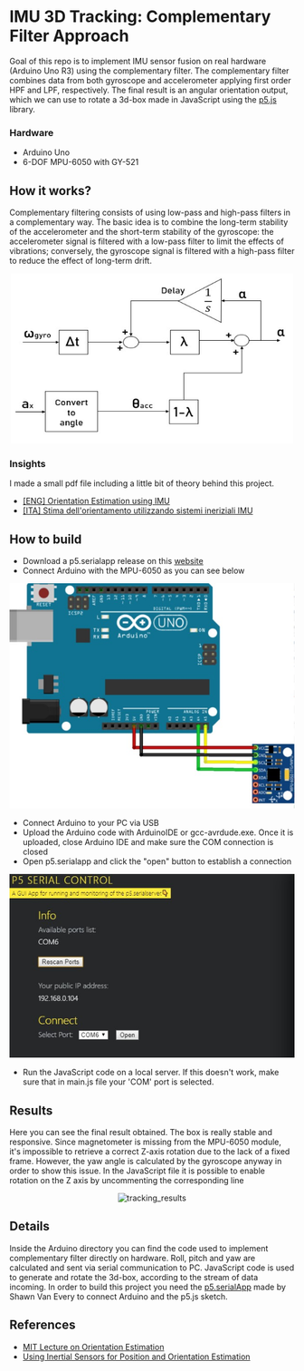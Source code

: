 # IMU 3D Tracking: Complementary Filter Approach

Goal of this repo is to implement IMU sensor fusion on real hardware (Arduino Uno R3) using the complementary filter.
The complementary filter combines data from both gyroscope and accelerometer applying first order HPF and LPF, respectively. 
The final result is an angular orientation output, which we can use to rotate a 3d-box made in JavaScript using the [p5.js](http://p5js.org/) library.

### Hardware
- Arduino Uno
- 6-DOF MPU-6050 with GY-521

## How it works?
Complementary filtering consists of using low-pass and high-pass filters in a complementary way. The basic idea is to combine the long-term stability of the accelerometer and the short-term stability of the gyroscope: the accelerometer signal is filtered with a low-pass filter to limit the effects of vibrations; conversely, the gyroscope signal is filtered with a high-pass filter to reduce the effect of long-term drift.

<p align="center">
<img src="comp_filter.jpg" alt="drawing" width="500" height="300"/>
</p>

### Insights
I made a small pdf file including a little bit of theory behind this project.
- [[ENG] Orientation Estimation using IMU]()
- [[ITA] Stima dell'orientamento utilizzando sistemi ineriziali IMU](https://drive.google.com/file/d/1csJqiowgejPyHrsj8xfkW0pQ3UgTv2dk/view?usp=sharing)

## How to build
- Download a p5.serialapp release on this [website](https://github.com/p5-serial/p5.serialcontrol/releases)
- Connect Arduino with the MPU-6050 as you can see below
<p align="center">
  <img src="arduino_connection.jpg" alt="drawing"/>
</p>

- Connect Arduino to your PC via USB
- Upload the Arduino code with ArduinoIDE or gcc-avrdude.exe. Once it is uploaded, close Arduino IDE and make sure the COM connection is closed
- Open p5.serialapp and click the "open" button to establish a connection

<p align="center">
  <img src="p5_com.jpg" alt="drawing"/>
</p>

- Run the JavaScript code on a local server. If this doesn't work, make sure that in main.js file your 'COM' port is selected.

## Results
Here you can see the final result obtained. The box is really stable and responsive.
Since magnetometer is missing from the MPU-6050 module, it's impossible to retrieve a correct Z-axis rotation due to the lack of a fixed frame.
However, the yaw angle is calculated by the gyroscope anyway in order to show this issue. In the JavaScript file it is possible to enable rotation on the Z axis by uncommenting the corresponding line
<p align="center">
  <img src="tracking.gif" alt="tracking_results">
 </p>

## Details
Inside the Arduino directory you can find the code used to implement complementary filter directly on hardware.
Roll, pitch and yaw are calculated and sent via serial communication to PC.
JavaScript code is used to generate and rotate the 3d-box, according to the stream of data incoming.
In order to build this project you need the [p5.serialApp](https://github.com/p5-serial/p5.serialcontrol/releases) made by Shawn Van Every to connect Arduino and the p5.js sketch.

## References
- [MIT Lecture on Orientation Estimation](https://ocw.mit.edu/courses/aeronautics-and-astronautics/16-333-aircraft-stability-and-control-fall-2004/lecture-notes/lecture_15.pdf)
- [Using Inertial Sensors for Position and Orientation Estimation](https://arxiv.org/pdf/1704.06053.pdf)



